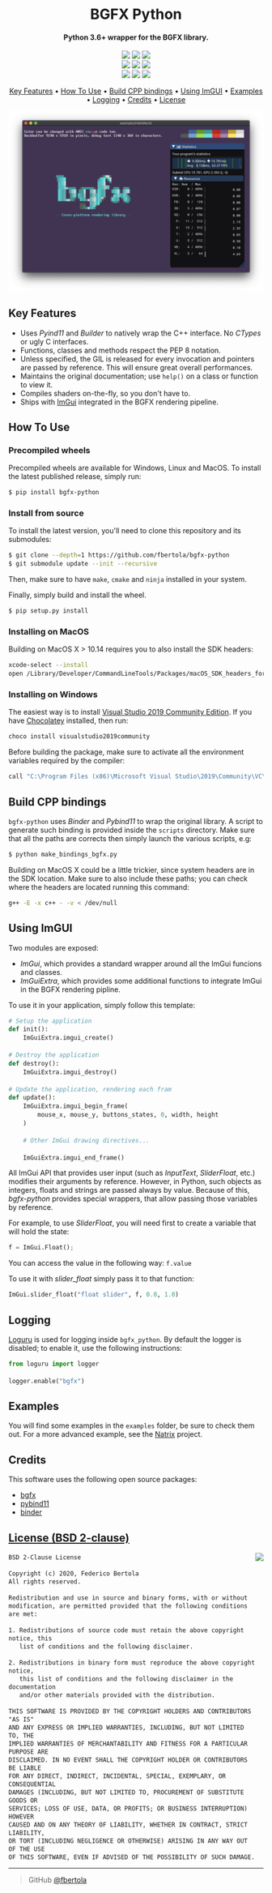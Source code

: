 <h1 align="center"> 
  <br>
  BGFX Python
  <br>
</h1>

<h4 align="center">Python 3.6+ wrapper for the BGFX library.</h4>

<p align="center">
  <img src="https://img.shields.io/pypi/pyversions/bgfx-python">
  <img src="https://img.shields.io/pypi/v/bgfx-python">
  <img src="https://img.shields.io/pypi/wheel/bgfx-python">
  <br />
  <a href="https://github.com/fbertola/bgfx-python/issues"><img src="https://img.shields.io/github/issues/fbertola/bgfx-python.svg"></a>
  <img src="https://img.shields.io/badge/contributions-welcome-orange.svg">
  <a href="https://opensource.org/licenses/BSD"><img src="https://img.shields.io/badge/license-BSD--2%20clause-blue.svg"></a>
  <br />
  <img src="https://github.com/fbertola/bgfx-python/workflows/build/badge.svg">
  <img src="https://github.com/fbertola/bgfx-python/workflows/tests/badge.svg">
  <a href="https://ci.appveyor.com/project/fbertola/bgfx-python/branch/master"><img src="https://ci.appveyor.com/api/projects/status/bu72q2ybqb6eqhbq/branch/master?svg=true"></a>
</p>

<p align="center">
  <a href="#key-features">Key Features</a> •
  <a href="#how-to-use">How To Use</a> •
  <a href="#build-cpp-bindings">Build CPP bindings</a> •
  <a href="#using-imgui">Using ImGUI</a> •
  <a href="#examples">Examples</a> •
  <a href="#logging">Logging</a> •
  <a href="#credits">Credits</a> •
  <a href="#license">License</a>
</p>

<p align="center">
  <img src="https://raw.githubusercontent.com/fbertola/bgfx-python/master/examples/helloworld/screenshot.png">
</p>

## Key Features

* Uses _Pyind11_ and _Builder_ to natively wrap the C++ interface. No _CTypes_ or ugly C interfaces.
* Functions, classes and methods respect the PEP 8 notation.
* Unless specified, the GIL is released for every invocation and pointers are passed by reference. This will ensure great overall performances.
* Maintains the original documentation; use `help()` on a class or function to view it.
* Compiles shaders on-the-fly, so you don't have to.
* Ships with [ImGui](https://github.com/ocornut/imgui) integrated in the BGFX rendering pipeline.  

## How To Use

### Precompiled wheels

Precompiled wheels are available for Windows, Linux and MacOS.
To install the latest published release, simply run:

```bash
$ pip install bgfx-python
```

### Install from source

To install the latest version, you'll need to clone this repository and its submodules:

```bash
$ git clone --depth=1 https://github.com/fbertola/bgfx-python
$ git submodule update --init --recursive
```

Then, make sure to have `make`, `cmake` and `ninja` installed in your system.

Finally, simply build and install the wheel.

```bash
$ pip setup.py install
``` 

### Installing on MacOS 

Building on MacOS X > 10.14 requires you to also install the SDK headers:

```bash
xcode-select --install
open /Library/Developer/CommandLineTools/Packages/macOS_SDK_headers_for_macOS_10.14.pkg
```

### Installing on Windows

The easiest way is to install [Visual Studio 2019 Community Edition](https://visualstudio.microsoft.com/it/vs/). If you have [Chocolatey](https://chocolatey.org/install) installed, then run:

```bash
choco install visualstudio2019community
```

Before building the package, make sure to activate all the environment variables required by the compiler:

```bash
call "C:\Program Files (x86)\Microsoft Visual Studio\2019\Community\VC\Auxiliary\Build\vcvarsall.bat" x86_amd64
```

## Build CPP bindings

`bgfx-python` uses _Binder_ and _Pybind11_ to wrap the original library. A script to generate such binding is provided inside the `scripts` directory.
Make sure that all the paths are corrects then simply launch the various scripts, e.g:

```bash
$ python make_bindings_bgfx.py
``` 

Building on MacOS X could be a little trickier, since system headers are in the SDK location. Make sure to also include these paths; you can check where the headers are located running this command:

```bash
g++ -E -x c++ - -v < /dev/null
```

## Using ImGUI

Two modules are exposed:
* *ImGui*, which provides a standard wrapper around all the ImGui funcions and classes.
* *ImGuiExtra*, which provides some additional functions to integrate ImGui in the BGFX rendering pipline.

To use it in your application, simply follow this template:

```python
# Setup the application
def init():
    ImGuiExtra.imgui_create()

# Destroy the application
def destroy():
    ImGuiExtra.imgui_destroy()

# Update the application, rendering each fram
def update():
    ImGuiExtra.imgui_begin_frame(
        mouse_x, mouse_y, buttons_states, 0, width, height
    )

    # Other ImGui drawing directives...

    ImGuiExtra.imgui_end_frame()
```
 
All ImGui API that provides user input (such as _InputText_, _SliderFloat_, etc.) modifies their arguments by reference. However, in Python, such objects as integers, floats and strings are passed always by value. Because of this, *bgfx-python* provides special wrappers, that allow passing those variables by reference.

For example, to use _SliderFloat_, you will need first to create a variable that will hold the state:

```python
f = ImGui.Float();
```
You can access the value in the following way: `f.value`

To use it with _slider_float_ simply pass it to that function:

```python
ImGui.slider_float("float slider", f, 0.0, 1.0)
```

## Logging

[Loguru](https://github.com/Delgan/loguru) is used for logging inside `bgfx_python`. By default the logger is disabled; to enable it, use the following instructions:

```python
from loguru import logger

logger.enable("bgfx")
```

## Examples

You will find some examples in the `examples` folder, be sure to check them out.
For a more advanced example, see the [Natrix](https://github.com/fbertola/Natrix) project.

## Credits

This software uses the following open source packages:

- [bgfx](https://github.com/bkaradzic/bgfx)
- [pybind11](https://github.com/pybind/pybind11)
- [binder](https://github.com/RosettaCommons/binder)


[License (BSD 2-clause)](https://raw.githubusercontent.com/fbertola/bgfx-python/master/LICENSE)
-----------------------------------------------------------------------

<a href="http://opensource.org/licenses/BSD-2-Clause" target="_blank">
<img align="right" src="http://opensource.org/trademarks/opensource/OSI-Approved-License-100x137.png">
</a>

    BSD 2-Clause License
    
    Copyright (c) 2020, Federico Bertola
    All rights reserved.
    
    Redistribution and use in source and binary forms, with or without
    modification, are permitted provided that the following conditions are met:
    
    1. Redistributions of source code must retain the above copyright notice, this
       list of conditions and the following disclaimer.
    
    2. Redistributions in binary form must reproduce the above copyright notice,
       this list of conditions and the following disclaimer in the documentation
       and/or other materials provided with the distribution.
    
    THIS SOFTWARE IS PROVIDED BY THE COPYRIGHT HOLDERS AND CONTRIBUTORS "AS IS"
    AND ANY EXPRESS OR IMPLIED WARRANTIES, INCLUDING, BUT NOT LIMITED TO, THE
    IMPLIED WARRANTIES OF MERCHANTABILITY AND FITNESS FOR A PARTICULAR PURPOSE ARE
    DISCLAIMED. IN NO EVENT SHALL THE COPYRIGHT HOLDER OR CONTRIBUTORS BE LIABLE
    FOR ANY DIRECT, INDIRECT, INCIDENTAL, SPECIAL, EXEMPLARY, OR CONSEQUENTIAL
    DAMAGES (INCLUDING, BUT NOT LIMITED TO, PROCUREMENT OF SUBSTITUTE GOODS OR
    SERVICES; LOSS OF USE, DATA, OR PROFITS; OR BUSINESS INTERRUPTION) HOWEVER
    CAUSED AND ON ANY THEORY OF LIABILITY, WHETHER IN CONTRACT, STRICT LIABILITY,
    OR TORT (INCLUDING NEGLIGENCE OR OTHERWISE) ARISING IN ANY WAY OUT OF THE USE
    OF THIS SOFTWARE, EVEN IF ADVISED OF THE POSSIBILITY OF SUCH DAMAGE.


---

> GitHub [@fbertola](https://github.com/fbertola)
